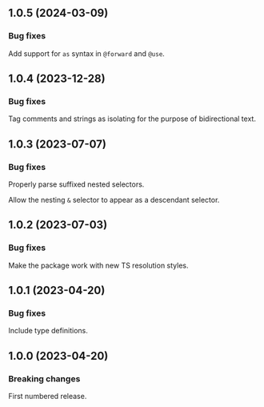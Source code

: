 ## 1.0.5 (2024-03-09)

### Bug fixes

Add support for `as` syntax in `@forward` and `@use`.

## 1.0.4 (2023-12-28)

### Bug fixes

Tag comments and strings as isolating for the purpose of bidirectional text.

## 1.0.3 (2023-07-07)

### Bug fixes

Properly parse suffixed nested selectors.

Allow the nesting `&` selector to appear as a descendant selector.

## 1.0.2 (2023-07-03)

### Bug fixes

Make the package work with new TS resolution styles.

## 1.0.1 (2023-04-20)

### Bug fixes

Include type definitions.

## 1.0.0 (2023-04-20)

### Breaking changes

First numbered release.
